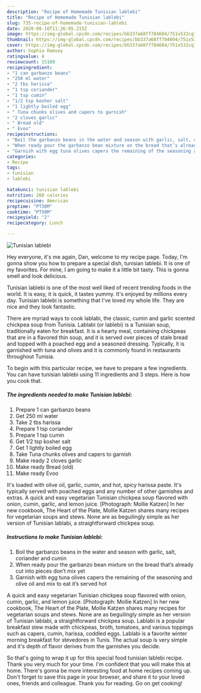```yaml
---
description: "Recipe of Homemade Tunisian lablebi"
title: "Recipe of Homemade Tunisian lablebi"
slug: 735-recipe-of-homemade-tunisian-lablebi
date: 2020-08-16T11:26:05.215Z
image: https://img-global.cpcdn.com/recipes/bb337a68ff784604/751x532cq70/tunisian-lablebi-recipe-main-photo.jpg
thumbnail: https://img-global.cpcdn.com/recipes/bb337a68ff784604/751x532cq70/tunisian-lablebi-recipe-main-photo.jpg
cover: https://img-global.cpcdn.com/recipes/bb337a68ff784604/751x532cq70/tunisian-lablebi-recipe-main-photo.jpg
author: Sophia Ramsey
ratingvalue: 4
reviewcount: 15109
recipeingredient:
- "1 can garbanzo beans"
- "250 ml water"
- "2 tbs harissa"
- "1 tsp coriander"
- "1 tsp cumin"
- "1/2 tsp kosher salt"
- "1 lightly boiled egg"
- " Tuna chunks olives and capers to garnish"
- "2 cloves garlic"
- " Bread old"
- " Evoo"
recipeinstructions:
- "Boil the garbanzo beans in the water and season with garlic, salt, coriander and cumin"
- "When ready pour the garbanzo bean mixture on the bread that’s already cut into pieces don’t mix yet"
- "Garnish with egg tuna olives capers the remaining of the seasoning and olive oil and mix to eat it’s served hot"
categories:
- Recipe
tags:
- tunisian
- lablebi

katakunci: tunisian lablebi 
nutrition: 260 calories
recipecuisine: American
preptime: "PT38M"
cooktime: "PT58M"
recipeyield: "2"
recipecategory: Lunch

---
```



![Tunisian lablebi](https://img-global.cpcdn.com/recipes/bb337a68ff784604/751x532cq70/tunisian-lablebi-recipe-main-photo.jpg)

Hey everyone, it's me again, Dan, welcome to my recipe page. Today, I'm gonna show you how to prepare a special dish, tunisian lablebi. It is one of my favorites. For mine, I am going to make it a little bit tasty. This is gonna smell and look delicious.

Tunisian lablebi is one of the most well liked of recent trending foods in the world. It is easy, it is quick, it tastes yummy. It's enjoyed by millions every day. Tunisian lablebi is something that I've loved my whole life. They are nice and they look fantastic.

There are myriad ways to cook lablabi, the classic, cumin and garlic scented chickpea soup from Tunisia. Lablabi (or lablebi) is a Tunisian soup, traditionally eaten for breakfast. It is a hearty meal, containing chickpeas that are in a flavored thin soup, and it is served over pieces of stale bread and topped with a poached egg and a seasoned dressing. Typically, it is garnished with tuna and olives and it is commonly found in restaurants throughout Tunisia.


To begin with this particular recipe, we have to prepare a few ingredients. You can have tunisian lablebi using 11 ingredients and 3 steps. Here is how you cook that.

<!--inarticleads1-->

##### The ingredients needed to make Tunisian lablebi:

1. Prepare 1 can garbanzo beans
1. Get 250 ml water
1. Take 2 tbs harissa
1. Prepare 1 tsp coriander
1. Prepare 1 tsp cumin
1. Get 1/2 tsp kosher salt
1. Get 1 lightly boiled egg
1. Take  Tuna chunks olives and capers to garnish
1. Make ready 2 cloves garlic
1. Make ready  Bread (old)
1. Make ready  Evoo


It&#39;s loaded with olive oil, garlic, cumin, and hot, spicy harissa paste. It&#39;s typically served with poached eggs and any number of other garnishes and extras. A quick and easy vegetarian Tunisian chickpea soup flavored with onion, cumin, garlic, and lemon juice. [Photograph: Mollie Katzen] In her new cookbook, The Heart of the Plate, Mollie Katzen shares many recipes for vegetarian soups and stews. None are as beguilingly simple as her version of Tunisian lablabi, a straightforward chickpea soup. 

<!--inarticleads2-->

##### Instructions to make Tunisian lablebi:

1. Boil the garbanzo beans in the water and season with garlic, salt, coriander and cumin
1. When ready pour the garbanzo bean mixture on the bread that’s already cut into pieces don’t mix yet
1. Garnish with egg tuna olives capers the remaining of the seasoning and olive oil and mix to eat it’s served hot


A quick and easy vegetarian Tunisian chickpea soup flavored with onion, cumin, garlic, and lemon juice. [Photograph: Mollie Katzen] In her new cookbook, The Heart of the Plate, Mollie Katzen shares many recipes for vegetarian soups and stews. None are as beguilingly simple as her version of Tunisian lablabi, a straightforward chickpea soup. Lablabi is a popular breakfast stew made with chickpeas, broth, tomatoes, and various toppings such as capers, cumin, harissa, coddled eggs. Lablabi is a favorite winter morning breakfast for stevedores in Tunis. The actual soup is very simple and it&#39;s depth of flavor derives from the garnishes you decide. 

So that's going to wrap it up for this special food tunisian lablebi recipe. Thank you very much for your time. I'm confident that you will make this at home. There's gonna be more interesting food at home recipes coming up. Don't forget to save this page in your browser, and share it to your loved ones, friends and colleague. Thank you for reading. Go on get cooking!
